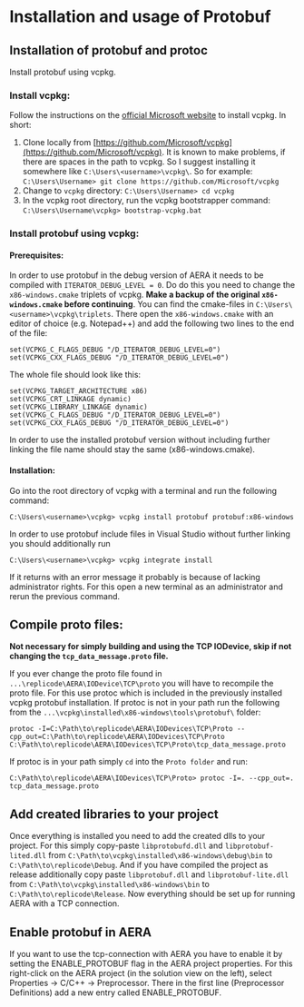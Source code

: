 # Installation and usage of Protobuf

## Installation of protobuf and protoc
Install protobuf using vcpkg.
### Install vcpkg:
Follow the instructions on the [official Microsoft website](https://docs.microsoft.com/en-us/cpp/build/install-vcpkg?view=msvc-160&tabs=windows) to install vcpkg. In short:

 1. Clone locally from [https://github.com/Microsoft/vcpkg](https://github.com/Microsoft/vcpkg). It is known to make problems, if there are spaces in the path to vcpkg. So I suggest installing it somewhere like `C:\Users\<username>\vcpkg\`. So for example:
 `C:\Users\Username> git clone https://github.com/Microsoft/vcpkg`
 2. Change to `vcpkg` directory:
  `C:\Users\Username> cd vcpkg`
  3. In the vcpkg root directory, run the vcpkg bootstrapper command:
  `C:\Users\Username\vcpkg> bootstrap-vcpkg.bat`

### Install protobuf using vcpkg:

#### Prerequisites:
In order to use protobuf in the debug version of AERA it needs to be compiled with `ITERATOR_DEBUG_LEVEL = 0`. Do do this you need to change the `x86-windows.cmake` triplets of vcpkg. **Make a backup of the original `x86-windows.cmake` before continuing**.
You can find the cmake-files in `C:\Users\<username>\vcpkg\triplets`. There open the `x86-windows.cmake` with an editor of choice (e.g. Notepad++) and add the following two lines to the end of the file:
```
set(VCPKG_C_FLAGS_DEBUG "/D_ITERATOR_DEBUG_LEVEL=0")
set(VCPKG_CXX_FLAGS_DEBUG "/D_ITERATOR_DEBUG_LEVEL=0")
```
The whole file should look like this:
```
set(VCPKG_TARGET_ARCHITECTURE x86)
set(VCPKG_CRT_LINKAGE dynamic)
set(VCPKG_LIBRARY_LINKAGE dynamic)
set(VCPKG_C_FLAGS_DEBUG "/D_ITERATOR_DEBUG_LEVEL=0")
set(VCPKG_CXX_FLAGS_DEBUG "/D_ITERATOR_DEBUG_LEVEL=0")
```
In order to use the installed protobuf version without including further linking the file name should stay the same (x86-windows.cmake).

#### Installation:
Go into the root directory of vcpkg with a terminal and run the following command:
```
C:\Users\<username>\vcpkg> vcpkg install protobuf protobuf:x86-windows
```
In order to use protobuf include files in Visual Studio without further linking you should additionally run
```
C:\Users\<username>\vcpkg> vcpkg integrate install
```
If it returns with an error message it probably is because of lacking administrator rights. For this open a new terminal as an administrator and rerun the previous command.

## Compile proto files:
**Not necessary for simply building and using the TCP IODevice, skip if not changing the `tcp_data_message.proto` file.**

If you ever change the proto file found in `...\replicode\AERA\IODevice\TCP\proto` you will have to recompile the proto file. For this use protoc which is included in the previously installed vcpkg protobuf installation. If protoc is not in your path run the following from the `...\vcpkg\installed\x86-windows\tools\protobuf\` folder:
```
protoc -I=C:\Path\to\replicode\AERA\IODevices\TCP\Proto --cpp_out=C:\Path\to\replicode\AERA\IODevices\TCP\Proto C:\Path\to\replicode\AERA\IODevices\TCP\Proto\tcp_data_message.proto
```
If protoc is in your path simply `cd` into the `Proto folder` and run:
```
C:\Path\to\replicode\AERA\IODevices\TCP\Proto> protoc -I=. --cpp_out=. tcp_data_message.proto
```

## Add created libraries to your project
Once everything is installed you need to add the created dlls to your project. For this simply copy-paste `libprotobufd.dll` and `libprotobuf-lited.dll` from `C:\Path\to\vcpkg\installed\x86-windows\debug\bin` to `C:\Path\to\replicode\Debug`. And if you have compiled the project as release additionally copy paste `libprotobuf.dll` and `libprotobuf-lite.dll` from `C:\Path\to\vcpkg\installed\x86-windows\bin` to `C:\Path\to\replicode\Release`. Now everything should be set up for running AERA with a TCP connection.

## Enable protobuf in AERA
If you want to use the tcp-connection with AERA you have to enable it by setting the ENABLE_PROTOBUF flag in the AERA project properties. For this right-click on the AERA project (in the solution view on the left), select Properties -> C/C++ -> Preprocessor. There in the first line (Preprocessor Definitions) add a new entry called ENABLE_PROTOBUF.